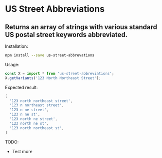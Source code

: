# US Street Abbreviations
## Returns an array of strings with various standard US postal street keywords abbreviated.

Installation:

```bash
npm install --save us-street-abbrevations
```

Usage:

```javascript
const X = import * from 'us-street-abbreviations';
X.getVariants('123 North Northeast Street');
```

Expected result:

```javascript
[
  '123 north northeast street',
  '123 n northeast street',
  '123 n ne street',
  '123 n ne st',
  '123 north ne street',
  '123 north ne st',
  '123 north northeast st',
]
```

TODO:

  * Test more
